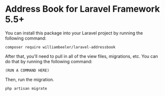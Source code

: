 # Address Book for Laravel Framework 5.5+

You can install this package into your Laravel project by running the following command:

`composer require williambeeler/laravel-addressbook`

After that, you'll need to pull in all of the view files, migrations, etc. You can do that by running the following command:

`(RUN A COMMAND HERE)`

Then, run the migration.

`php artisan migrate`

